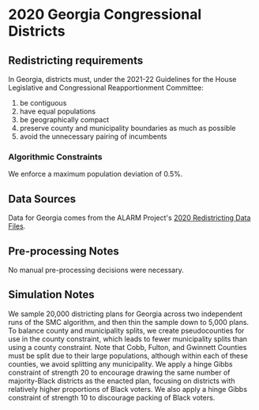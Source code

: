 # 2020 Georgia Congressional Districts

## Redistricting requirements
In Georgia, districts must, under the 2021-22 Guidelines for the House Legislative and Congressional Reapportionment Committee:

1. be contiguous
2. have equal populations
3. be geographically compact
4. preserve county and municipality boundaries as much as possible
5. avoid the unnecessary pairing of incumbents

### Algorithmic Constraints
We enforce a maximum population deviation of 0.5%.

## Data Sources
Data for Georgia comes from the ALARM Project's [2020 Redistricting Data Files](https://alarm-redist.github.io/posts/2021-08-10-census-2020/).

## Pre-processing Notes
No manual pre-processing decisions were necessary.

## Simulation Notes
We sample 20,000 districting plans for Georgia across two independent runs of the SMC algorithm, and then thin the sample down to 5,000 plans.
To balance county and municipality splits, we create pseudocounties for use in the county constraint, which leads to fewer municipality splits than using a county constraint. Note that Cobb, Fulton, and Gwinnett Counties must be split due to their large populations, although within each of these counties, we avoid splitting any municipality.
We apply a hinge Gibbs constraint of strength 20 to encourage drawing the same number of majority-Black districts as the enacted plan, focusing on districts with relatively higher proportions of Black voters. We also apply a hinge Gibbs constraint of strength 10 to discourage packing of Black voters.
